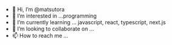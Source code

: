 - 👋 Hi, I’m @matsutora
- 👀 I’m interested in ...programming
- 🌱 I’m currently learning ... javascript, react, typescript, next.js
- 💞️ I’m looking to collaborate on ...
- 📫 How to reach me ...

<!---
matsutora/matsutora is a ✨ special ✨ repository because its `README.md` (this file) appears on your GitHub profile.
You can click the Preview link to take a look at your changes.
--->
